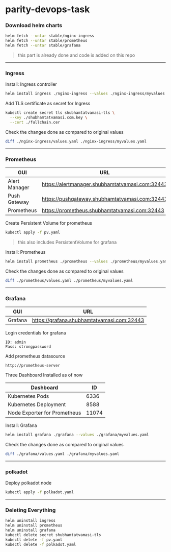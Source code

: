 # parity-devops-task

### Download helm charts

```bash
helm fetch --untar stable/nginx-ingress
helm fetch --untar stable/prometheus
helm fetch --untar stable/grafana
```
> this part is already done and code is added on this repo
---

### Ingress

Install: Ingress controller
```bash
helm install ingress ./nginx-ingress --values ./nginx-ingress/myvalues.yaml
```

Add TLS certificate as secret for Ingress
```bash
kubectl create secret tls shubhamtatvamasi-tls \
  --key ./shubhamtatvamasi.com.key \
  --cert ./fullchain.cer
```

Check the changes done as compared to original values
```bash
diff ./nginx-ingress/values.yaml ./nginx-ingress/myvalues.yaml
```
---

### Prometheus

GUI | URL
--- | --- 
Alert Manager | https://alertmanager.shubhamtatvamasi.com:32443
Push Gateway | https://pushgateway.shubhamtatvamasi.com:32443
Prometheus | https://prometheus.shubhamtatvamasi.com:32443

Create Persistent Volume for prometheus
```bash
kubectl apply -f pv.yaml
```
> this also includes PersistentVolume for grafana

Install: Prometheus
```bash
helm install prometheus ./prometheus --values ./prometheus/myvalues.yaml
```

Check the changes done as compared to original values
```bash
diff ./prometheus/values.yaml ./prometheus/myvalues.yaml
```
---

### Grafana

GUI | URL
--- | --- 
Grafana | https://grafana.shubhamtatvamasi.com:32443

Login credentials for grafana
```
ID: admin
Pass: strongpassword
```

Add prometheus datasource
```
http://prometheus-server
```

Three Dashboard Installed as of now

Dashboard | ID
--- | --- 
Kubernetes Pods | 6336
Kubernetes Deployment | 8588
Node Exporter for Prometheus | 11074

Install: Grafana
```bash
helm install grafana ./grafana --values ./grafana/myvalues.yaml
```

Check the changes done as compared to original values
```bash
diff ./grafana/values.yaml ./grafana/myvalues.yaml
```
---

### polkadot

Deploy polkadot node
```bash
kubectl apply -f polkadot.yaml
```
---

### Deleting Everything

```bash
helm uninstall ingress
helm uninstall prometheus
helm uninstall grafana
kubectl delete secret shubhamtatvamasi-tls
kubectl delete -f pv.yaml
kubectl delete -f polkadot.yaml
```
